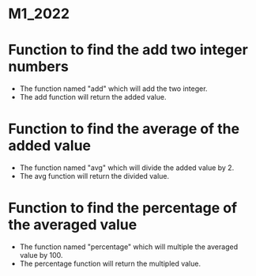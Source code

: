 # M1_2022


# Function to find the add two integer numbers
* The function named "add" which will add the two integer.
* The add function will return the added value.


# Function to find the average of the added value
* The function named "avg" which will divide the added value by 2.
* The avg function will return the divided value.

# Function to find the percentage of the averaged value
* The function named "percentage" which will multiple the averaged value by 100.
* The percentage function will return the multipled value.
